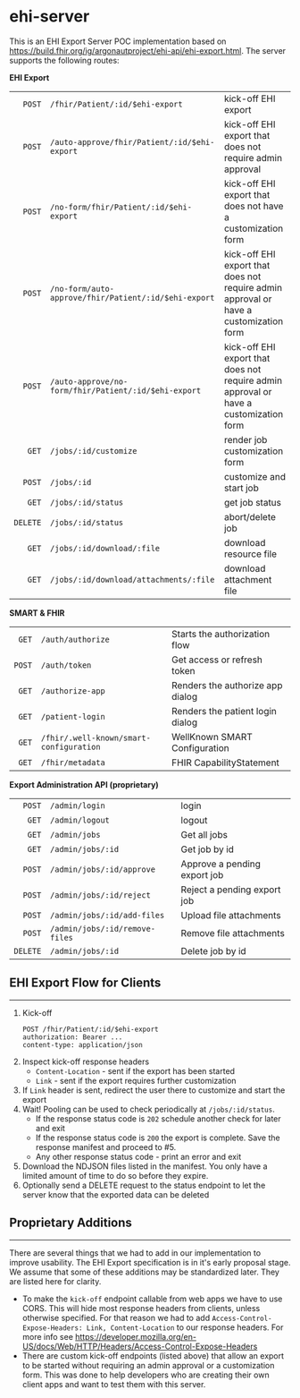 # ehi-server
This is an EHI Export Server POC implementation based on https://build.fhir.org/ig/argonautproject/ehi-api/ehi-export.html. The server supports the following routes:

**EHI Export**

|        |                                                      |                                                                                       |
|-------:|------------------------------------------------------|---------------------------------------------------------------------------------------|
|`POST`  | `/fhir/Patient/:id/$ehi-export`                      | kick-off EHI export                                                                   |
|`POST`  | `/auto-approve/fhir/Patient/:id/$ehi-export`         | kick-off EHI export that does not require admin approval                              |
|`POST`  | `/no-form/fhir/Patient/:id/$ehi-export`              | kick-off EHI export that does not have a customization form                           |
|`POST`  | `/no-form/auto-approve/fhir/Patient/:id/$ehi-export` | kick-off EHI export that does not require admin approval or have a customization form |
|`POST`  | `/auto-approve/no-form/fhir/Patient/:id/$ehi-export` | kick-off EHI export that does not require admin approval or have a customization form |
|`GET`   | `/jobs/:id/customize`                                | render job customization form                                                         |
|`POST`  | `/jobs/:id`                                          | customize and start job                                                               |
|`GET`   | `/jobs/:id/status`                                   | get job status                                                                        |
|`DELETE`| `/jobs/:id/status`                                   | abort/delete job                                                                      |
|`GET`   | `/jobs/:id/download/:file`                           | download resource file                                                                |
|`GET`   | `/jobs/:id/download/attachments/:file`               | download attachment file                                                              |


**SMART & FHIR**

|      |                                       |                                 |
|-----:|---------------------------------------|---------------------------------|
|`GET` |`/auth/authorize`                      | Starts the authorization flow   |
|`POST`|`/auth/token`                          | Get access or refresh token     |
|`GET` |`/authorize-app`                       | Renders the authorize app dialog|
|`GET` |`/patient-login`                       | Renders the patient login dialog|
|`GET` |`/fhir/.well-known/smart-configuration`| WellKnown SMART Configuration   |
|`GET` |`/fhir/metadata`                       | FHIR CapabilityStatement        |


**Export Administration API (proprietary)**

|        |                              |                              |
|-------:|------------------------------|------------------------------|
|`POST`  |`/admin/login`                | login                        |
|`GET`   |`/admin/logout`               | logout                       |
|`GET`   |`/admin/jobs`                 | Get all jobs                 |
|`GET`   |`/admin/jobs/:id`             | Get job by id                |
|`POST`  |`/admin/jobs/:id/approve`     | Approve a pending export job |
|`POST`  |`/admin/jobs/:id/reject`      | Reject a pending export job  |
|`POST`  |`/admin/jobs/:id/add-files`   | Upload file attachments      |
|`POST`  |`/admin/jobs/:id/remove-files`| Remove file attachments      |
|`DELETE`|`/admin/jobs/:id`             | Delete job by id             |



## EHI Export Flow for Clients
----

1. Kick-off
   ```http
   POST /fhir/Patient/:id/$ehi-export
   authorization: Bearer ...
   content-type: application/json
   ```
2. Inspect kick-off response headers
   - `Content-Location` - sent if the export has been started
   - `Link` - sent if the export requires further customization
3. If `Link` header is sent, redirect the user there to customize and start the export
4. Wait! Pooling can be used to check periodically at `/jobs/:id/status`.
   - If the response status code is `202` schedule another check for later and exit
   - If the response status code is `200` the export is complete. Save the response manifest and proceed to #5.
   - Any other response status code - print an error and exit
5. Download the NDJSON files listed in the manifest. You only have a limited amount of time to do so before they expire.
6. Optionally send a DELETE request to the status endpoint to let the server know that the exported data can be deleted



## Proprietary Additions
----
There are several things that we had to add in our implementation to improve usability. The EHI Export specification is in it's early proposal stage. We assume that some of these additions may
be standardized later. They are listed here for clarity.
- To make the `kick-off` endpoint callable from web apps we have to use CORS. This will hide most
   response headers from clients, unless otherwise specified. For that reason we had to add
   `Access-Control-Expose-Headers: Link, Content-Location` to our response headers. For more info
   see https://developer.mozilla.org/en-US/docs/Web/HTTP/Headers/Access-Control-Expose-Headers
- There are custom kick-off endpoints (listed above) that allow an export to be started without
  requiring an admin approval or a customization form. This was done to help developers who are
  creating their own client apps and want to test them with this server.
  

